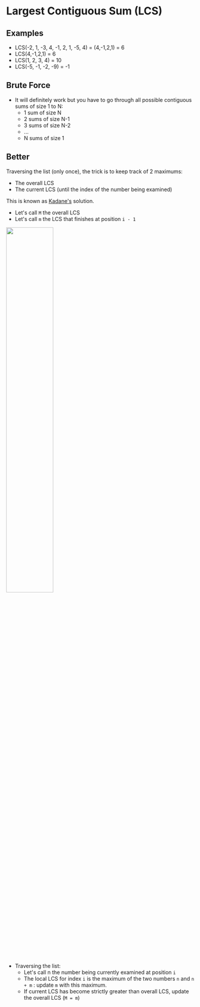 # Largest Contiguous Sum (LCS)

## Examples
- LCS(-2, 1, -3, 4, -1, 2, 1, -5, 4) = (4,-1,2,1) = 6
- LCS(4,-1,2,1) = 6
- LCS(1, 2, 3, 4) = 10
- LCS(-5, -1, -2, -9) = -1

## Brute Force
- It will definitely work but you have to go through all possible contiguous sums of size 1 to N:
  - 1 sum of size N
  - 2 sums of size N-1
  - 3 sums of size N-2
  - ...
  - N sums of size 1

## Better
Traversing the list (only once), the trick is to keep track of 2 maximums:
- The overall LCS
- The current LCS (until the index of the number being examined)

This is known as [Kadane's](https://en.wikipedia.org/wiki/Maximum_subarray_problem) solution.

- Let's call `M` the overall LCS
- Let's call `m` the LCS that finishes at position `i - 1` 
<img src="https://user-images.githubusercontent.com/13286393/74181415-23a0cc00-4bf6-11ea-8369-b1a311fefa34.jpg" width="50%;">

- Traversing the list:
  - Let's call n the number being currently examined at position `i`
  - The local LCS for index `i` is the maximum of the two numbers `n` and `n + m` : update `m` with this maximum.
  - If current LCS has become strictly greater than overall LCS, update the overall LCS (`M = m`)

